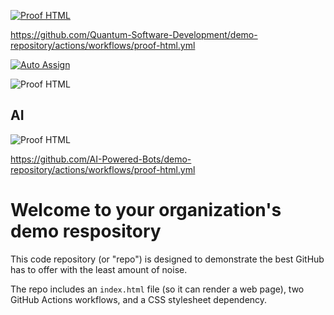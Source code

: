 


[![Proof HTML](https://github.com/Quantum-Software-Development/demo-repository/actions/workflows/proof-html.yml/badge.svg)]()

https://github.com/Quantum-Software-Development/demo-repository/actions/workflows/proof-html.yml



[![Auto Assign](https://github.com/Quantum-Software-Development/demo-repository/actions/workflows/auto-assign.yml/badge.svg)](https://github.com/Quantum-Software-Development/demo-repository/actions/workflows/auto-assign.yml)


![Proof HTML](https://github.com/Quantum-Software-Development/demo-repository/actions/workflows/proof-html.yml/badge.svg)


## AI

![Proof HTML](https://github.com/AI-Powered-Bots/demo-repository/actions/workflows/proof-html.yml/badge.svg) 


https://github.com/AI-Powered-Bots/demo-repository/actions/workflows/proof-html.yml 




# Welcome to your organization's demo respository
This code repository (or "repo") is designed to demonstrate the best GitHub has to offer with the least amount of noise.

The repo includes an `index.html` file (so it can render a web page), two GitHub Actions workflows, and a CSS stylesheet dependency.
